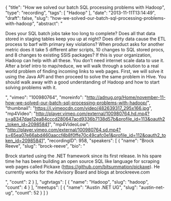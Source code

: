 {
  "title": "How we solved our batch SQL processing problems with Hadoop",
  "type": "recording",
  "tags": [
    "Hadoop"
  ],
  "date": "2013-11-11T13:14:49",
  "draft": false,
  "slug": "how-we-solved-our-batch-sql-processing-problems-with-hadoop",
  "abstract": "<p>Does your SQL batch jobs take too long to complete? Does all that data stored in staging tables keep you up at night? Does dirty data cause the ETL process to barf with primary key violations? When product asks for another metric does it take 5 different alter scripts, 10 changes to SQL stored procs, and 8 changes to existing SSIS packages? If this is your organization, Hadoop can help with all these. You don’t need internet scale data to use it. After a brief intro to map/reduce, we will walk through a solution to a real world problem of finding incoming links to web pages. First, we will solve it using the Java API and then proceed to solve the same problem in Hive. You should walk away with a good understanding of Hadoop and how to start solving problems with it.</p>",
  "vimeo": "100980764",
  "moreinfo": "http://adnug.org/Home/november-11-how-we-solved-our-batch-sql-processing-problems-with-hadoop/",
  "thumbnail": "https://i.vimeocdn.com/video/482639317_295x166.jpg",
  "mp4Video": "http://player.vimeo.com/external/100980764.hd.mp4?s=a8347dae12ea84cccd280647acd9336b7138d57b&profile_id=113&oauth2_token_id=20985841",
  "mp4VideoLow": "http://player.vimeo.com/external/100980764.sd.mp4?s=65ea07e66abd460aaccf4b8f0ffe70c49cafc0e1&profile_id=112&oauth2_token_id=20985841",
  "recordingID": 958,
  "speakers": [
    {
      "name": "Brock Reeve",
      "slug": "brock-reeve",
      "bio": "<p>Brock started using the .NET framework since its first release. In his spare time he has been building an open source SQL like language for scraping web pages called Pickaxe (https://github.com/bitsummation/pickaxe). He currently works for the Advisory Board and blogs at brockreeve.com</p>",
      "count": 2
    }
  ],
  "ugtvtags": [
    {
      "name": "Hadoop",
      "slug": "hadoop",
      "count": 4
    }
  ],
  "meetups": [
    {
      "name": "Austin .NET UG",
      "slug": "austin-net-ug",
      "count": 52
    }
  ]
}